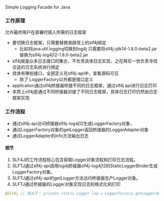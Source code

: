 Simple Logging Facade for Java
### 工作原理
允许最终用户在部署时插入所需的日志框架
- 要切换日志框架，只需要替换类路径上的slf4j绑定
	- 比如将java.util.logging切换到log4j 只需要将slf4j-jdk14-1.8.0-beta2.jar替换为slf4j-log4j12-1.8.0-beta2.jar
- slf4j就是众多日志接口的集合，不负责具体日志实现，之在拜尼一世负责寻找合适的日志系统进行绑定
- 具体有哪些接口，全部定义在slf4j-api中，查看源码可见
	- 除了 LoggerFactory以外都是接口定义
- applicaiton通过slf4j桥接器桥接不同的日志框架，通过slf4j api进行日志打印
- 本质上slf4j是通过不同桥接器对接了不同日志框架，具体日志打印仍然由日志框架实现
### 工作流程
- 通过slf4j-api访问桥接器slf4j-log4j12生成LoggerFactory对象，
- 通过LoggerFactory对象的getLogger返回桥接器的LoggerAdapter对象
- 通过LoggerAdapter的info方法输出日志
#### 细节
1. SLF4J的工作流程核心包含获取Logger对象流程和打印日志流程。
2. SLFTJ通过slf4j-api调用log4j桥接器slf4j-log4j12的StaticLoggerBinder生成LoggerFactory对象。
3. SLFTJ通过slf4j-api的getLogger方法访问桥接器生产Logger对象。
4. SLFTJ通过桥接器的Logger对象实现日志的格式化和打印

```java
@Slf4j // 相当于： private static Logger log = LoggerFactory.getLogger(WeixinPayService.class);
```
